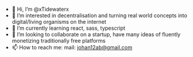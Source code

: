 - 👋 Hi, I’m @xTidewaterx
- 👀 I’m interested in decentralisation and  turning real world concepts into digital/living organisms on the internet
- 🌱 I’m currently learning react, sass, typescript
- 💞️ I’m looking to collaborate on a startup, have many ideas of fluently monetizing traditionally free platforms
- 📫 How to reach me: mail: johan12ab@gmail.com

<!---
xTidewaterx/xTidewaterx is a ✨ special ✨ repository because its `README.md` (this file) appears on your GitHub profile.
You can click the Preview link to take a look at your changes.
--->
